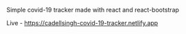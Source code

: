 Simple covid-19 tracker made with react and react-bootstrap

Live - https://cadellsingh-covid-19-tracker.netlify.app